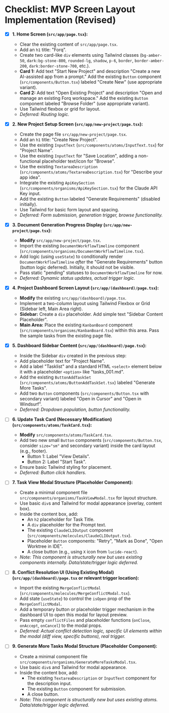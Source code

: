 # Checklist: MVP Screen Layout Implementation (Revised)

- [x] **1. Home Screen (`src/app/page.tsx`):**

  - Clear the existing content of `src/app/page.tsx`.
  - Add an `h1` title: "Forq".
  - Create two card-like `div` elements using Tailwind classes (`bg-amber-50`, `dark:bg-stone-800`, `rounded-lg`, `shadow`, `p-6`, `border`, `border-amber-200`, `dark:border-stone-700`, etc.).
  - **Card 1:** Add text "Start New Project" and description "Create a new AI-assisted app from a prompt." Add the existing `Button` component (`src/components/Button.tsx`) labeled "Create New" (use appropriate variant).
  - **Card 2:** Add text "Open Existing Project" and description "Open and manage an existing Forq workspace." Add the existing `Button` component labeled "Browse Folder" (use appropriate variant).
  - Use Tailwind flexbox or grid for layout.
  - _Deferred: Routing logic._

- [x] **2. New Project Setup Screen (`src/app/new-project/page.tsx`):**

  - Create the page file `src/app/new-project/page.tsx`.
  - Add an `h1` title: "Create New Project".
  - Use the existing `InputText` (`src/components/atoms/InputText.tsx`) for "Project Name".
  - Use the existing `InputText` for "Save Location", adding a non-functional placeholder text/icon for "Browse".
  - Use the existing `TextareaDescription` (`src/components/atoms/TextareaDescription.tsx`) for "Describe your app idea".
  - Integrate the existing `ApiKeySection` (`src/components/organisms/ApiKeySection.tsx`) for the Claude API Key input.
  - Add the existing `Button` labeled "Generate Requirements" (disabled initially).
  - Use Tailwind for basic form layout and spacing.
  - _Deferred: Form submission, generation trigger, browse functionality._

- [x] **3. Document Generation Progress Display (`src/app/new-project/page.tsx`):**

  - **Modify** `src/app/new-project/page.tsx`.
  - Import the existing `DocumentWorkflowTimeline` component (`src/components/organisms/DocumentWorkflowTimeline.tsx`).
  - Add logic (using `useState`) to conditionally render `DocumentWorkflowTimeline` _after_ the "Generate Requirements" button (button logic deferred). Initially, it should not be visible.
  - Pass static "pending" statuses to `DocumentWorkflowTimeline` for now.
  - _Deferred: Dynamic status updates, actual trigger logic._

- [x] **4. Project Dashboard Screen Layout (`src/app/(dashboard)/page.tsx`):**

  - **Modify** the existing `src/app/(dashboard)/page.tsx`.
  - Implement a two-column layout using Tailwind Flexbox or Grid (Sidebar left, Main Area right).
  - **Sidebar:** Create a `div` placeholder. Add simple text "Sidebar Content Placeholder".
  - **Main Area:** Place the existing `KanbanBoard` component (`src/components/organisms/KanbanBoard.tsx`) within this area. Pass the sample tasks from the existing page file.

- [x] **5. Dashboard Sidebar Content (`src/app/(dashboard)/page.tsx`):**

  - Inside the Sidebar `div` created in the previous step:
  - Add placeholder text for "Project Name".
  - Add a label "Tasklist" and a standard HTML `<select>` element below it with a placeholder `<option>` like "tasks_001.md".
  - Add the existing `ButtonAddTaskSet` (`src/components/atoms/ButtonAddTaskSet.tsx`) labeled "Generate More Tasks".
  - Add two `Button` components (`src/components/Button.tsx` with secondary variant) labeled "Open in Cursor" and "Open in Windsurf".
  - _Deferred: Dropdown population, button functionality._

- [ ] **6. Update Task Card (Necessary Modification) (`src/components/atoms/TaskCard.tsx`):**

  - **Modify** `src/components/atoms/TaskCard.tsx`.
  - Add two new small `Button` components (`src/components/Button.tsx`, consider `size="sm"` and secondary variant) inside the card layout (e.g., footer).
    - Button 1: Label "View Details".
    - Button 2: Label "Start Task".
  - Ensure basic Tailwind styling for placement.
  - _Deferred: Button click handlers._

- [ ] **7. Task View Modal Structure (Placeholder Component):**

  - Create a minimal component file `src/components/organisms/TaskViewModal.tsx` for layout structure.
  - Use basic `div`s and Tailwind for modal appearance (overlay, content box).
  - Inside the content box, add:
    - An `h2` placeholder for Task Title.
    - A `div` placeholder for the Prompt text.
    - The existing `ClaudeCLIOutput` component (`src/components/molecules/ClaudeCLIOutput.tsx`).
    - Placeholder `Button` components: "Retry", "Mark as Done", "Open Worktree in IDE".
    - A close button (e.g., using `X` icon from `lucide-react`).
  - _Note: This component is structurally new but uses existing components internally. Data/state/trigger logic deferred._

- [ ] **8. Conflict Resolution UI (Using Existing Modal) (`src/app/(dashboard)/page.tsx` or relevant trigger location):**

  - Import the existing `MergeConflictModal` (`src/components/molecules/MergeConflictModal.tsx`).
  - Add state (`useState`) to control the `isOpen` prop of the `MergeConflictModal`.
  - Add a temporary button or placeholder trigger mechanism in the dashboard UI to open this modal for layout preview.
  - Pass empty `conflictFiles` and placeholder functions (`onClose`, `onAccept`, `onCancel`) to the modal props.
  - _Deferred: Actual conflict detection logic, specific UI elements within the modal (diff view, specific buttons), real trigger._

- [ ] **9. Generate More Tasks Modal Structure (Placeholder Component):**
  - Create a minimal component file `src/components/organisms/GenerateMoreTasksModal.tsx`.
  - Use basic `div`s and Tailwind for modal appearance.
  - Inside the content box, add:
    - The existing `TextareaDescription` or `InputText` component for the description input.
    - The existing `Button` component for submission.
    - A close button.
  - _Note: This component is structurally new but uses existing atoms. Data/state/trigger logic deferred._
